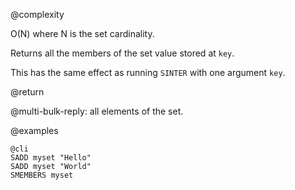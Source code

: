 @complexity

O(N) where N is the set cardinality.

Returns all the members of the set value stored at `key`.

This has the same effect as running `SINTER` with one argument `key`.

@return

@multi-bulk-reply: all elements of the set.

@examples

    @cli
    SADD myset "Hello"
    SADD myset "World"
    SMEMBERS myset

